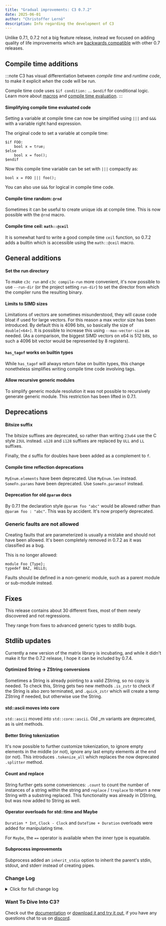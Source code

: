 ```yaml
---
title: "Gradual improvements: C3 0.7.2"
date: 2025-06-01
author: "Christoffer Lernö"
description: Info regarding the development of C3
---
```


Unlike 0.7.1, 0.7.2 not a big feature release, instead we focused on adding quality of life improvements which are [backwards compatible](/getting-started/roadmap/#c3-is-feature-stable) with other 0.7 releases. 


## Compile time additions

:::note
C3 has visual differentiation between *compile time* and *runtime code*, to make it explicit *when* the code will be run. 

Compile time code uses `$if condition:` ... `$endif` for conditional logic.
Learn more about [macros](/generic-programming/macros/) and [compile time evaluation](/generic-programming/compiletime/).
:::


#### Simplifying compile time evaluated code

Setting a variable at compile time can now be simplified using `|||` and `&&&` with a variable right hand expression.

The original code to set a variable at compile time:

```c3
$if FOO:
    bool x = true;
$else
    bool x = foo();
$endif
```
    
Now this compile time variable can be set with `|||` compactly as:

```c3
bool x = FOO ||| foo();
```
    
You can also use `&&&` for logical in compile time code.

#### Compile time random: `@rnd`

Sometimes it can be useful to create unique ids at compile time. This is now possible with the `@rnd` macro.

#### Compile time ceil: `math::@ceil`

It is somewhat hard to write a good compile time `ceil` function, so 0.7.2 adds a builtin which is accessible using the `math::@ceil` macro.

## General additions

#### Set the run directory

To make `c3c run` and `c3c compile-run` more convenient, it's now possible to use `--run-dir` (or the project setting `run-dir`) to set the director from which the compiler runs the resulting binary.

#### Limits to SIMD sizes

Limitations of vectors are sometimes misunderstood, they will cause code bloat if used for large vectors. For this reason a max vector size has been introduced. By default this is 4096 bits, so basically the size of `double[<64>]`. It is possible to increase this using `--max-vector-size` as needed. (As a comparison, the biggest SIMD vectors on x64 is 512 bits, so such a 4096 bit vector would be represented by 8 registers).

#### `has_tagof` works on builtin types

While `has_tagof` will always return false on builtin types, this change nonetheless simplifies writing compile time code involving tags.

#### Allow recursive generic modules

To simplify generic module resolution it was not possible to recursively generate generic module. This restriction has been lifted in 0.7.1.


## Deprecations

#### Bitsize suffix

The bitsize suffixes are deprecated, so rather than writing `23u64` use the C style `23UL` instead. `u128` and `i128` suffixes are replaced by `ULL` and `LL` suffixes.

Finally, the `d` suffix for doubles have been added as a complement to `f`.

#### Compile time reflection deprecations

`MyEnum.elements` have been deprecated. Use `MyEnum.len` instead.
`SomeFn.params` have been deprecated. Use `SomeFn.paramsof` instead.

#### Deprecation for old `@param` docs

By 0.7.1 the declaration style `@param foo "abc"` would be allowed rather than `@param foo : "abc"`. This was by accident. It's now properly deprecated.

### Generic faults are not allowed

Creating faults that are parameterized is usually a mistake and should not have been allowed. It's been completely removed in 0.7.2 as it was classified as a bug.

This is no longer allowed:

```c3
module Foo {Type};
typedef BAZ, HELLO;
```

Faults should be defined in a non-generic module, such as a parent module or sub-module instead.

## Fixes

This release contains about 30 different fixes, most of them newly discovered and not regressions.

They range from fixes to advanced generic types to stdlib bugs.

## Stdlib updates

Currently a new version of the matrix library is incubating, and while it didn't make it for the 0.7.2 release, I hope it can be included by 0.7.4.

#### Optimized String -> ZString conversions

Sometimes a String is already pointing to a valid ZString, so no copy is needed. To check this, String gets two new methods `.is_zstr` to check if the String is also zero terminated, and `.quick_zstr` which will create a temp ZString if needed, but otherwise use the String.

#### std::ascii moves into core

`std::ascii` moved into `std::core::ascii`. Old _m variants are deprecated, as is uint methods.

#### Better String tokenization

It's now possible to further customize tokenization, to ignore empty elements in the middle (or not), ignore any last empty elements at the end (or not). This introduces `.tokenize_all` which replaces the now deprecated `.splitter` method.

#### Count and replace

String further gets some conveniences: `.count` to count the number of instances of a string within the string and `replace` / `treplace` to return a new String with a substring replaced. This functionality was already in DString, but was now added to String as well.

#### Operator overloads for std::time and Maybe

`Duration * Int`, `Clock - Clock` and `DateTime + Duration` overloads were added for manipulating time.

For `Maybe`, the `==` operator is available when the inner type is equatable.

#### Subprocess improvements

Subprocess added an `inherit_stdio` option to inherit the parent's stdin, stdout, and stderr instead of creating pipes.

### Change Log
<details>
	<summary class="
		text-black 
		dark:text-white
		font-medium
		text-lg
		"
	>
		Click for full change log
	</summary>
	
#### Changes / improvements
- Better default assert messages when no message is specified #2122
- Add `--run-dir`, to specify directory for running executable using `compile-run` and `run` #2121.
- Add `run-dir` to project.json.
- Add `quiet` to project.json.
- Deprecate uXX and iXX bit suffixes.
- Add experimental LL / ULL suffixes for int128 and uint128 literals.
- Allow the right hand side of `|||` and `&&&` be runtime values.
- Added `@rnd()` compile time random function (using the `$$rnd()` builtin). #2078
- Add `math::@ceil()` compile time ceil function. #2134
- Improve error message when using keywords as functions/macros/variables #2133.
- Deprecate `MyEnum.elements`.
- Deprecate `SomeFn.params`.
- Improve error message when encountering recursively defined structs. #2146
- Limit vector max size, default is 4096 bits, but may be increased using --max-vector-size.
- Allow the use of `has_tagof` on builtin types.
- `@jump` now included in `--list-attributes` #2155.
- Add `$$matrix_mul` and `$$matrix_transpose` builtins.
- Add `d` as floating point suffix for `double` types.
- Deprecate `f32`, `f64` and `f128` suffixes.
- Allow recursive generic modules.
- Add deprecation for `@param foo "abc"`.
- Add `--header-output` and `header-output` options for controlling header output folder.
- Generic faults is disallowed.

#### Fixes
- Assert triggered when casting from `int[2]` to `uint[2]` #2115
- Assert when a macro with compile time value is discarded, e.g. `foo();` where `foo()` returns an untyped list. #2117
- Fix stringify for compound initializers #2120.
- Fix No index OOB check for `[:^n]` #2123.
- Fix regression in Time diff due to operator overloading #2124.
- attrdef with any invalid name causes compiler assert #2128.
- Correctly error on `@attrdef Foo = ;`.
- Contract on trying to use Object without initializing it.
- Variable aliases of aliases would not resolve correctly. #2131
- Variable aliases could not be assigned to.
- Some folding was missing in binary op compile time resolution #2135.
- Defining an enum like `ABC = { 1 2 }` was accidentally allowed.
- Using a non-const as the end range for a bitstruct would trigger an assert.
- Incorrect parsing of ad hoc generic types, like `Foo{int}****` #2140.
- $define did not correctly handle generic types #2140.
- Incorrect parsing of call attributes #2144.
- Error when using named argument on trailing macro body expansion #2139.
- Designated const initializers with `{}` would overwrite the parent field.
- Empty default case in @jump switch does not fallthrough #2147.
- `&&&` was accidentally available as a valid prefix operator.
- Missing error on default values for body with default arguments #2148.
- `--path` does not interact correctly with relative path arguments #2149.
- Add missing `@noreturn` to `os::exit`.
- Implicit casting from struct to interface failure for inheriting interfaces #2151.
- Distinct types could not be used with tagof #2152.
- `$$sat_mul` was missing.
- `for` with incorrect `var` declaration caused crash #2154.
- Check pointer/slice/etc on `[out]` and `&` params. #2156.
- Compiler didn't check foreach over flexible array member, and folding a flexible array member was allowed #2164.
- Too strict project view #2163.
- Bug using `#foo` arguments with `$defined` #2173
- Incorrect ensure on String.split.
- Removed the naive check for compile time modification, which fixes #1997 but regresses in detection.

#### Stdlib changes
- Added `String.quick_ztr` and `String.is_zstr`
- std::ascii moved into std::core::ascii. Old _m variants are deprecated, as is uint methods.
- Add `String.tokenize_all` to replace the now deprecated `String.splitter`
- Add `String.count` to count the number of instances of a string.
- Add `String.replace` and `String.treplace` to replace substrings within a string.
- Add `Duration * Int` and `Clock - Clock` overload.
- Add `DateTime + Duration` overloads.
- Add `Maybe.equals` and respective `==` operator when the inner type is equatable.
- Add `inherit_stdio` option to `SubProcessOptions` to inherit parent's stdin, stdout, and stderr instead of creating pipes. #2012
- Remove superfluous `cleanup` parameter in `os::exit` and `os::fastexit`.
- Add `extern fn ioctl(CInt fd, ulong request, ...)` binding to libc;


</details>

### Want To Dive Into C3?
Check out the [documentation](/getting-started) 
or [download it and try it out](/getting-started/prebuilt-binaries), if you have any questions chat to us on [discord](https://discord.gg/qN76R87).